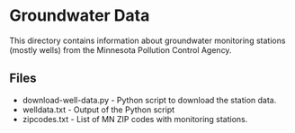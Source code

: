 # Groundwater Data

This directory contains information about groundwater monitoring stations (mostly wells)
from the Minnesota Pollution Control Agency.

## Files

* download-well-data.py - Python script to download the station data.
* welldata.txt - Output of the Python script
* zipcodes.txt - List of MN ZIP codes with monitoring stations.

